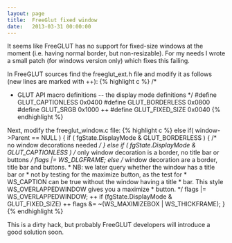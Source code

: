 ```yaml
---
layout: page
title:  FreeGlut fixed window
date:   2013-03-31 00:00:00
---
```


It seems like FreeGLUT has no support for fixed-size windows at the moment
(i.e. having normal border, but non-resizable). For my needs I wrote a small patch (for windows version only) which fixes this failing.

In FreeGLUT sources find the freeglut_ext.h file and modify it as follows (new lines are marked with ++):
{% highlight c %}
/*
 * GLUT API macro definitions -- the display mode definitions
 */
#define  GLUT_CAPTIONLESS                   0x0400
#define  GLUT_BORDERLESS                    0x0800
#define  GLUT_SRGB                          0x1000
++ #define  GLUT_FIXED_SIZE                    0x0040
{% endhighlight %}

Next, modify the freeglut_window.c file:
{% highlight c %}
else if( window->Parent == NULL )
{
    if ( fgState.DisplayMode & GLUT_BORDERLESS )
    {
        /* no window decorations needed */
    }
    else if ( fgState.DisplayMode & GLUT_CAPTIONLESS )
        /* only window decoration is a border, no title bar or buttons */
        flags |= WS_DLGFRAME;
    else
        /* window decoration are a border, title bar and buttons.
         * NB: we later query whether the window has a title bar or
         * not by testing for the maximize button, as the test for
         * WS_CAPTION can be true without the window having a title
         * bar. This style WS_OVERLAPPEDWINDOW gives you a maximize
         * button. */
         flags |= WS_OVERLAPPEDWINDOW;
++    if (fgState.DisplayMode & GLUT_FIXED_SIZE)
++	flags &= ~(WS_MAXIMIZEBOX | WS_THICKFRAME);
}
{% endhighlight %}

This is a dirty hack, but probably FreeGLUT developers will introduce a good solution soon.